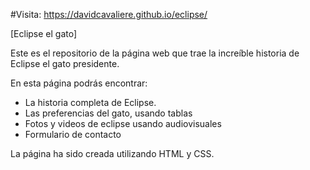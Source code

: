 #Visita: https://davidcavaliere.github.io/eclipse/

[Eclipse el gato]

Este es el repositorio de la página web que trae la increíble historia de Eclipse el gato presidente.

En esta página podrás encontrar:

-   La historia completa de Eclipse.
-   Las preferencias del gato, usando tablas
-   Fotos y videos de eclipse usando audiovisuales
-   Formulario de contacto

La página ha sido creada utilizando HTML y CSS.
